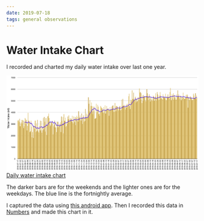 ```yaml
---
date: 2019-07-18
tags: general observations
---
```


# Water Intake Chart

I recorded and charted my daily water intake over last one year.

![Daily water intake chart][image]
[Daily water intake chart][image]

The darker bars are for the weekends and the lighter ones are for the weekdays. The blue line is the fortnightly average.

I captured the data using [this android app](https://play.google.com/store/apps/details?id=com.northpark.drinkwater). Then I recorded this data in [Numbers](https://www.apple.com/numbers/) and made this chart in it.

[image]: /files/water-intake/water-intake.png
